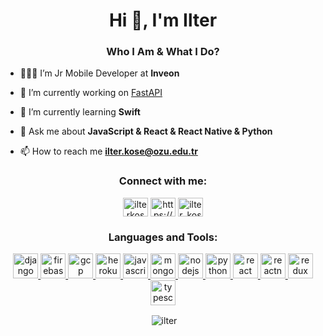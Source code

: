 <h1 align="center">Hi 👋, I'm Ilter</h1>
<h3 align="center">Who I Am & What I Do?</h3>

- 👨🏽‍💻 I’m Jr Mobile Developer at **Inveon**

- 🔭 I’m currently working on [FastAPI](https://github.com/ilter/UniFind-API)

- 🌱 I’m currently learning **Swift**

- 💬 Ask me about **JavaScript & React & React Native & Python**

- 📫 How to reach me **ilter.kose@ozu.edu.tr**

<h3 align="center">Connect with me:</h3>
<p align="center">
<a href="https://linkedin.com/in/ilterkose" target="blank"><img align="center" src="https://cdn.jsdelivr.net/npm/simple-icons@3.0.1/icons/linkedin.svg" alt="ilterkose" height="30" width="40" /></a>
<a href="https://discord.gg/https://discord.gg/uXjjTsgagW" target="blank"><img align="center" src="https://cdn.jsdelivr.net/npm/simple-icons@3.0.1/icons/discord.svg" alt="https://discord.gg/uXjjTsgagW" height="30" width="40" /></a>
  <a href="https://www.hackerrank.com/ilter_kose" target="blank"><img align="center" src="https://cdn.jsdelivr.net/npm/simple-icons@3.0.1/icons/hackerrank.svg" alt="ilter_kose" height="30" width="40" /></a>
</p>

<h3 align="center">Languages and Tools:</h3>
<p align="center"> <a href="https://www.djangoproject.com/" target="_blank"> <img src="https://devicons.github.io/devicon/devicon.git/icons/django/django-original.svg" alt="django" width="40" height="40"/> </a> <a href="https://firebase.google.com/" target="_blank"> <img src="https://www.vectorlogo.zone/logos/firebase/firebase-icon.svg" alt="firebase" width="40" height="40"/> </a> <a href="https://cloud.google.com" target="_blank"> <img src="https://www.vectorlogo.zone/logos/google_cloud/google_cloud-icon.svg" alt="gcp" width="40" height="40"/> </a> <a href="https://heroku.com" target="_blank"> <img src="https://www.vectorlogo.zone/logos/heroku/heroku-icon.svg" alt="heroku" width="40" height="40"/> </a> <a href="https://developer.mozilla.org/en-US/docs/Web/JavaScript" target="_blank"> <img src="https://devicons.github.io/devicon/devicon.git/icons/javascript/javascript-original.svg" alt="javascript" width="40" height="40"/> </a> <a href="https://www.mongodb.com/" target="_blank"> <img src="https://devicons.github.io/devicon/devicon.git/icons/mongodb/mongodb-original-wordmark.svg" alt="mongodb" width="40" height="40"/> </a> <a href="https://nodejs.org" target="_blank"> <img src="https://devicons.github.io/devicon/devicon.git/icons/nodejs/nodejs-original-wordmark.svg" alt="nodejs" width="40" height="40"/> </a> <a href="https://www.python.org" target="_blank"> <img src="https://devicons.github.io/devicon/devicon.git/icons/python/python-original.svg" alt="python" width="40" height="40"/> </a> <a href="https://reactjs.org/" target="_blank"> <img src="https://devicons.github.io/devicon/devicon.git/icons/react/react-original-wordmark.svg" alt="react" width="40" height="40"/> </a> <a href="https://reactnative.dev/" target="_blank"> <img src="https://reactnative.dev/img/header_logo.svg" alt="reactnative" width="40" height="40"/> </a> <a href="https://redux.js.org" target="_blank"> <img src="https://devicons.github.io/devicon/devicon.git/icons/redux/redux-original.svg" alt="redux" width="40" height="40"/> </a> <a href="https://www.typescriptlang.org/" target="_blank"> <img src="https://devicons.github.io/devicon/devicon.git/icons/typescript/typescript-original.svg" alt="typescript" width="40" height="40"/> </a> </p>


<p align="center">&nbsp;<img align="center" src="https://github-readme-stats.vercel.app/api?username=ilter&show_icons=true&locale=en" alt="ilter" /></p>


